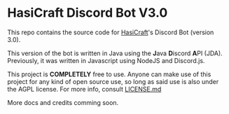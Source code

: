 # HasiCraft Discord Bot V3.0

This repo contains the source code for [HasiCraft](https://discord.gg/RX5azB3NwP)'s Discord Bot (version 3.0). 

This version of the bot is written in Java using the **J**ava **D**iscord **A**PI (JDA). Previously, it was written in Javascript using NodeJS and Discord.js. 

This project is **COMPLETELY** free to use. Anyone can make use of this project for any kind of open source use, so long as said use is also under the AGPL license. For more info, consult [LICENSE.md](https://github.com/Hasibix/HasiCraft-Discord-Bot-V3/blob/master/LICENSE.md)

More docs and credits comming soon.

